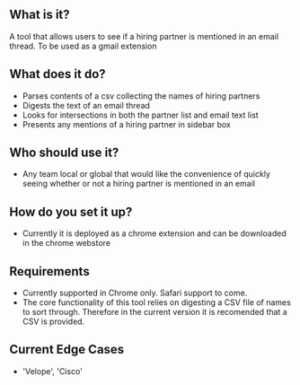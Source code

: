 ## What is it?
A tool that allows users to see if a hiring partner is mentioned in an email thread. To be used as a gmail extension

## What does it do?
 - Parses contents of a csv collecting the names of hiring partners
 - Digests the text of an email thread
 - Looks for intersections in both the partner list and email text list 
 - Presents any mentions of a hiring partner in sidebar box 

## Who should use it?
 - Any team local or global that would like the convenience of quickly seeing whether or not a hiring partner is mentioned in an email 

## How do you set it up?
 - Currently it is deployed as a chrome extension and can be downloaded in the chrome webstore

## Requirements
 - Currently supported in Chrome only. Safari support to come.
 - The core functionality of this tool relies on digesting a CSV file of names to sort through. Therefore in the current version
it is recomended that a CSV is provided.

## Current Edge Cases
 - 'Velope', 'Cisco'

